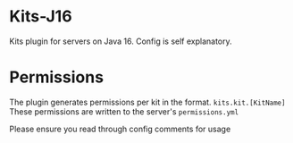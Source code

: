 # Kits-J16
Kits plugin for servers on Java 16. Config is self explanatory.

# Permissions
The plugin generates permissions per kit in the format. ``kits.kit.[KitName]``
These permissions are written to the server's ``permissions.yml``

Please ensure you read through config comments for usage
